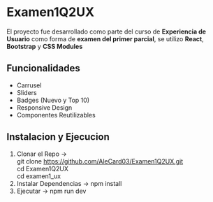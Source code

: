 # Examen1Q2UX
El proyecto fue desarrollado como parte del curso de **Experiencia de Usuario** como forma de **examen del primer parcial**, se utilizo **React**, **Bootstrap** y **CSS Modules**

## Funcionalidades
- Carrusel
- Sliders
- Badges (Nuevo y Top 10)
- Responsive Design
- Componentes Reutilizables

## Instalacion y Ejecucion
1. Clonar el Repo -> \
   git clone https://github.com/AleCard03/Examen1Q2UX.git \
   cd Examen1Q2UX \
   cd examen1_ux
2. Instalar Dependencias ->
   npm install
3. Ejecutar ->
   npm run dev
